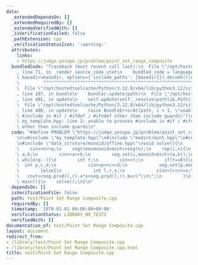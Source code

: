 ```yaml
---
data:
  _extendedDependsOn: []
  _extendedRequiredBy: []
  _extendedVerifiedWith: []
  _isVerificationFailed: false
  _pathExtension: cpp
  _verificationStatusIcon: ':warning:'
  attributes:
    links:
    - https://judge.yosupo.jp/problem/point_set_range_composite
  bundledCode: "Traceback (most recent call last):\n  File \"/opt/hostedtoolcache/Python/3.12.8/x64/lib/python3.12/site-packages/onlinejudge_verify/documentation/build.py\"\
    , line 71, in _render_source_code_stat\n    bundled_code = language.bundle(stat.path,\
    \ basedir=basedir, options={'include_paths': [basedir]}).decode()\n          \
    \         ^^^^^^^^^^^^^^^^^^^^^^^^^^^^^^^^^^^^^^^^^^^^^^^^^^^^^^^^^^^^^^^^^^^^^^^^^^^^^^^^^\n\
    \  File \"/opt/hostedtoolcache/Python/3.12.8/x64/lib/python3.12/site-packages/onlinejudge_verify/languages/cplusplus.py\"\
    , line 187, in bundle\n    bundler.update(path)\n  File \"/opt/hostedtoolcache/Python/3.12.8/x64/lib/python3.12/site-packages/onlinejudge_verify/languages/cplusplus_bundle.py\"\
    , line 401, in update\n    self.update(self._resolve(pathlib.Path(included), included_from=path))\n\
    \  File \"/opt/hostedtoolcache/Python/3.12.8/x64/lib/python3.12/site-packages/onlinejudge_verify/languages/cplusplus_bundle.py\"\
    , line 400, in update\n    raise BundleErrorAt(path, i + 1, \"unable to process\
    \ #include in #if / #ifdef / #ifndef other than include guards\")\nonlinejudge_verify.languages.cplusplus_bundle.BundleErrorAt:\
    \ my_template.hpp: line 2: unable to process #include in #if / #ifdef / #ifndef\
    \ other than include guards\n"
  code: "#define PROBLEM \"https://judge.yosupo.jp/problem/point_set_range_composite\"\
    \n\n#include \"my_template.hpp\"\n#include \"modint/mint.hpp\"\n#include \"data_struture/segment_trees\"\
    \n#include \"data_struture/monoid/affine.hpp\"\nvoid solve(){\n    int n,q;\n\
    \    cin>>n>>q;\n    segtree<monoid<mint>>seg(n);\n    rep(i,n){\n        mint\
    \ a,b;\n        cin>>a>>b;\n        seg.set(i,monoid<mint>(a,b));\n    }\n   \
    \ while(q--){\n        int t;\n        cin>>t;\n        if(t==0){\n          \
    \  int p,c,d;\n            cin>>p>>c>>d;\n            seg.set(p,monoid<mint>{c,d});\n\
    \        }else{\n            int l,r,x;\n            cin>>l>>r>>x;\n         \
    \   cout<<seg.prod(l,r).a*x+seg.prod(l,r).b<<\"\\n\";\n        }\n    }\n}\nint\
    \ main(){\n    solve();\n}\n"
  dependsOn: []
  isVerificationFile: false
  path: test/Point Set Range Composite.cpp
  requiredBy: []
  timestamp: '1970-01-01 00:00:00+00:00'
  verificationStatus: LIBRARY_NO_TESTS
  verifiedWith: []
documentation_of: test/Point Set Range Composite.cpp
layout: document
redirect_from:
- /library/test/Point Set Range Composite.cpp
- /library/test/Point Set Range Composite.cpp.html
title: test/Point Set Range Composite.cpp
---
```

